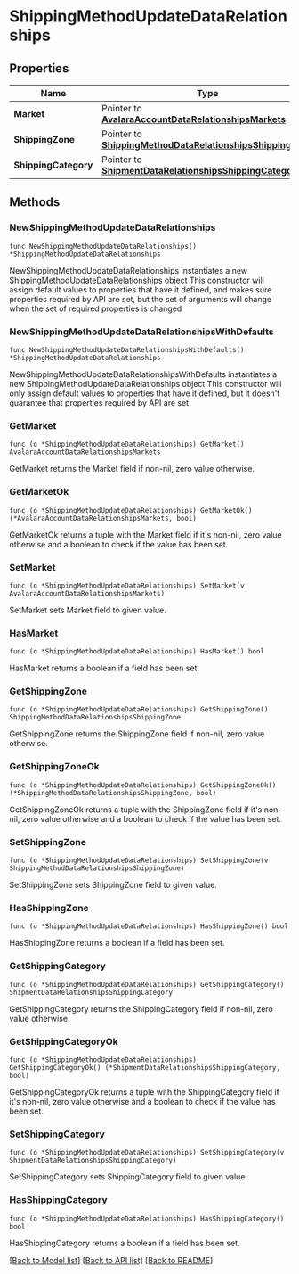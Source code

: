 # ShippingMethodUpdateDataRelationships

## Properties

Name | Type | Description | Notes
------------ | ------------- | ------------- | -------------
**Market** | Pointer to [**AvalaraAccountDataRelationshipsMarkets**](AvalaraAccountDataRelationshipsMarkets.md) |  | [optional] 
**ShippingZone** | Pointer to [**ShippingMethodDataRelationshipsShippingZone**](ShippingMethodDataRelationshipsShippingZone.md) |  | [optional] 
**ShippingCategory** | Pointer to [**ShipmentDataRelationshipsShippingCategory**](ShipmentDataRelationshipsShippingCategory.md) |  | [optional] 

## Methods

### NewShippingMethodUpdateDataRelationships

`func NewShippingMethodUpdateDataRelationships() *ShippingMethodUpdateDataRelationships`

NewShippingMethodUpdateDataRelationships instantiates a new ShippingMethodUpdateDataRelationships object
This constructor will assign default values to properties that have it defined,
and makes sure properties required by API are set, but the set of arguments
will change when the set of required properties is changed

### NewShippingMethodUpdateDataRelationshipsWithDefaults

`func NewShippingMethodUpdateDataRelationshipsWithDefaults() *ShippingMethodUpdateDataRelationships`

NewShippingMethodUpdateDataRelationshipsWithDefaults instantiates a new ShippingMethodUpdateDataRelationships object
This constructor will only assign default values to properties that have it defined,
but it doesn't guarantee that properties required by API are set

### GetMarket

`func (o *ShippingMethodUpdateDataRelationships) GetMarket() AvalaraAccountDataRelationshipsMarkets`

GetMarket returns the Market field if non-nil, zero value otherwise.

### GetMarketOk

`func (o *ShippingMethodUpdateDataRelationships) GetMarketOk() (*AvalaraAccountDataRelationshipsMarkets, bool)`

GetMarketOk returns a tuple with the Market field if it's non-nil, zero value otherwise
and a boolean to check if the value has been set.

### SetMarket

`func (o *ShippingMethodUpdateDataRelationships) SetMarket(v AvalaraAccountDataRelationshipsMarkets)`

SetMarket sets Market field to given value.

### HasMarket

`func (o *ShippingMethodUpdateDataRelationships) HasMarket() bool`

HasMarket returns a boolean if a field has been set.

### GetShippingZone

`func (o *ShippingMethodUpdateDataRelationships) GetShippingZone() ShippingMethodDataRelationshipsShippingZone`

GetShippingZone returns the ShippingZone field if non-nil, zero value otherwise.

### GetShippingZoneOk

`func (o *ShippingMethodUpdateDataRelationships) GetShippingZoneOk() (*ShippingMethodDataRelationshipsShippingZone, bool)`

GetShippingZoneOk returns a tuple with the ShippingZone field if it's non-nil, zero value otherwise
and a boolean to check if the value has been set.

### SetShippingZone

`func (o *ShippingMethodUpdateDataRelationships) SetShippingZone(v ShippingMethodDataRelationshipsShippingZone)`

SetShippingZone sets ShippingZone field to given value.

### HasShippingZone

`func (o *ShippingMethodUpdateDataRelationships) HasShippingZone() bool`

HasShippingZone returns a boolean if a field has been set.

### GetShippingCategory

`func (o *ShippingMethodUpdateDataRelationships) GetShippingCategory() ShipmentDataRelationshipsShippingCategory`

GetShippingCategory returns the ShippingCategory field if non-nil, zero value otherwise.

### GetShippingCategoryOk

`func (o *ShippingMethodUpdateDataRelationships) GetShippingCategoryOk() (*ShipmentDataRelationshipsShippingCategory, bool)`

GetShippingCategoryOk returns a tuple with the ShippingCategory field if it's non-nil, zero value otherwise
and a boolean to check if the value has been set.

### SetShippingCategory

`func (o *ShippingMethodUpdateDataRelationships) SetShippingCategory(v ShipmentDataRelationshipsShippingCategory)`

SetShippingCategory sets ShippingCategory field to given value.

### HasShippingCategory

`func (o *ShippingMethodUpdateDataRelationships) HasShippingCategory() bool`

HasShippingCategory returns a boolean if a field has been set.


[[Back to Model list]](../README.md#documentation-for-models) [[Back to API list]](../README.md#documentation-for-api-endpoints) [[Back to README]](../README.md)


